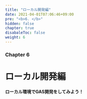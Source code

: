 ```yaml
---
title: "ローカル開発編"
date: 2021-04-01T07:06:46+09:00
pre: "<b>6. </b>"
hidden: false
chapter: true
disabaleToc: false
weight: 6
---
```


### Chapter 6

# ローカル開発編

#### ローカル環境でGAS開発をしてみよう！
